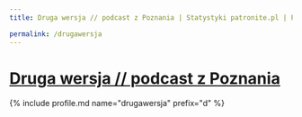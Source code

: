 ```yaml
---
title: Druga wersja // podcast z Poznania | Statystyki patronite.pl | Patromierz

permalink: /drugawersja
---
```


# [Druga wersja // podcast z Poznania](https://patronite.pl/drugawersja)

{% include profile.md name="drugawersja" prefix="d" %}
